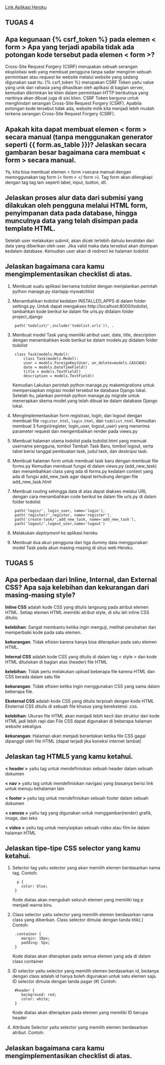 [Link Aplikasi Heroku](https://tugas-3-pbp.herokuapp.com/todolist/)

## TUGAS 4 ##
## Apa kegunaan {% csrf_token %} pada elemen < form >  Apa yang terjadi apabila tidak ada potongan kode tersebut pada elemen < form >?
Cross-Site Request Forgery (CSRF) merupakan sebuah serangan eksploitasi web yang membuat pengguna tanpa sadar mengirim sebuah permintaan atau request ke website melalui website yang sedang digunakan saat itu.
{% csrf_token %} merupakan CSRF Token yaitu value yang unik dan rahasia yang dihasilkan oleh aplikasi di bagian server, kemudian dikirimkan ke klien dalam permintaan HTTP berikutnya yang nantinya akan dibuat juga di sisi klien. CSRF Token berguna untuk menghindari serangan Cross-Site Request Forgery (CSRF). Apabila potongan kode tersebut tidak ada, website milik kita menjadi lebih mudah terkena serangan Cross-Site Request Forgery (CSRF). 

## Apakah kita dapat membuat elemen < form > secara manual (tanpa menggunakan generator seperti {{ form.as_table }})? Jelaskan secara gambaran besar bagaimana cara membuat < form > secara manual.
Ya, kita bisa membuat elemen < form >secara manual dengan memnggunakan tag form (< form > </ form >). Tag form akan dilengkapi dengan tag tag lain seperti label, input, button, dll.   

## Jelaskan proses alur data dari submisi yang dilakukan oleh pengguna melalui HTML form, penyimpanan data pada database, hingga munculnya data yang telah disimpan pada template HTML.

Setelah user melakukan submit, akan dicek terlebih dahulu kevalidan dari data yang diberikan oleh user. Jika valid maka data tersebut akan disimpan kedalam database.  Kemudian user akan di redirect ke halaman todolist

## Jelaskan bagaimana cara kamu mengimplementasikan checklist di atas.
1. Membuat suatu aplikasi bernama todolist dengan menjalankan  perintah python manage.py startapp mywatchlist
2. Menambahkan todolist kedalam INSTALLED_APPS di dalam folder settings.py. Untuk dapat mengakses http://localhost:8000/todolist, tambahkan kode berikut ke dalam file urls.py didalam folder project_django 

        path('todolist/',include('todolist.urls')), .
3. Membuat model Task yang memiliki atribut user, date, title, description dengan menambahkan kode berikut ke dalam models.py didalam folder todolist

        class Task(models.Model):
            class Task(models.Model):
            user = models.ForeignKey(User, on_delete=models.CASCADE)
            date = models.DateTimeField()
            title = models.TextField()
            description = models.TextField()
    Kemudian Lakukan perintah python manage.py makemigrations untuk mempersiapkan migrasi model tersebut ke database Django lokal.
    Setelah itu, jalankan perintah python manage.py migrate untuk menerapkan skema model yang telah dibuat ke dalam database Django lokal.
    
4. Mengimplementasikan form registrasi, login, dan logout dengan membuat file `register.html`, `login.html`, dan `todolist.html`. Kemudian membuat 3 fungsi(register, login_user, logout_user) yang menerima parameter request dan mengembalikan render pada views.py

5. Membuat halaman utama todolist pada todolist.html yang memuat username pengguna, tombol Tambah Task Baru, tombol logout, serta tabel berisi tanggal pembuatan task, judul task, dan deskripsi task.

6. Membuat halaman form untuk membuat task baru dengan membuat file forms.py Kemudian membuat fungsi di dalam views.py (add_new_task) dan menambahkan class yang ada di forms.py kedalam context yang ada di fungsi add_new_task agar dapat terhubung dengan file add_new_task.html  

7. Membuat routing sehingga data di atas dapat diakses melalui URL dengan cara menambahkan code berikut ke dalam file urls.py di dalam folder todolist

        path('login/', login_user, name='login'),
        path('register/',register, name='register'),
        path('create-task/',add_new_task, name='add_new_task'),
        path('logout/',logout_user,name='logout')
8. Melakukan *deployment* ke aplikasi heroku

9. Membuat dua akun pengguna dan tiga dummy data menggunakan model Task pada akun masing-masing di situs web Heroku.

## TUGAS 5 ##
## Apa perbedaan dari Inline, Internal, dan External CSS? Apa saja kelebihan dan kekurangan dari masing-masing style? ##
**Inline CSS** adalah kode CSS yang ditulis langsung pada atribut elemen HTML. Setiap elemen HTML memiliki atribut style, di situ lah inline CSS ditulis.

**kelebihan**: Sangat membantu ketika ingin menguji, melihat perubahan dan memperbaiki kode pada satu elemen.

**kekurangan**: Tidak efisien karena hanya bisa diterapkan pada satu elemen HTML.

**Internal CSS** adalah kode CSS yang ditulis di dalam tag < style > dan kode HTML dituliskan di bagian atas (header) file HTML

**kelebihan**:
Tidak perlu melakukan upload beberapa file karena HTML dan CSS berada dalam satu file

**kekurangan**:
Tidak efisien ketika ingin menggunakan CSS yang sama dalam beberapa file.

**Eksternal CSS** adalah kode CSS yang ditulis terpisah dengan kode HTML Eksternal CSS ditulis di sebuah file khusus yang berekstensi .css.

**kelebihan**:
Ukuran file HTML akan menjadi lebih kecil dan struktur dari kode HTML jadi lebih rapi dan File CSS dapat digunakan di beberapa halaman website sekaligus

**kekurangan**:
Halaman akan menjadi berantakan ketika file CSS gagal dipanggil oleh file HTML (dapat terjadi jika koneksi internet lambat)

## Jelaskan tag HTML5 yang kamu ketahui.
**< header >** yaitu tag untuk mendefinisikan sebuah header dalam sebuah dokumen 

**< nav >** yaitu tag untuk mendefinisikan navigasi yang biasanya berisi link untuk menuju kehalaman lain

**< footer >** yaitu tag untuk mendefinisikan sebuah footer dalam sebuah dokumen 

**< canvas >** yaitu tag yang digunakan untuk menggambar(render) grafik, image, dan teks

**< video >** yaitu tag untuk menyisipkan sebuah video atau film ke dalam halaman HTML

## Jelaskan tipe-tipe CSS selector yang kamu ketahui.
1. Selector tag yaitu selector yang akan memilih elemen berdasarkan nama tag. Contoh:

         p {
           color: blue;
        }
     Kode diatas akan mengubah seluruh elemen yang memiliki tag p menjadi warna biru. 

2. Class selector yaitu selector yang memilih elemen berdasarkan nama class yang diberikan. Class selector dimulai dengan tanda titik(.) Contoh:

        .container {
           margin: 10px;
           padding: 5px;
        }
   Kode diatas akan diterapkan pada semua elemen yang ada di dalam class container

3. ID selector yaitu selector yang memilih elemen berdasarkan id, bedanya dengan class adalah id hanya boleh digunakan untuk satu elemen saja. ID selector dimulai dengan tanda pagar (#) Contoh:

        #header {
           background: red;
           color: white;
        }
   Kode diatas akan diterapkan pada elemen yang memiliki ID berupa header

4. Attribute Selector yaitu selector yang memilih elemen berdasarkan atribut. Contoh: 


## Jelaskan bagaimana cara kamu mengimplementasikan checklist di atas.